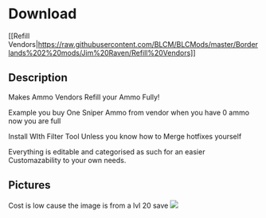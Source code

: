 # Download
[[Refill Vendors|https://raw.githubusercontent.com/BLCM/BLCMods/master/Borderlands%202%20mods/Jim%20Raven/Refill%20Vendors]]

## Description
Makes Ammo Vendors Refill your Ammo Fully!                                                       

Example you buy One Sniper Ammo from vendor when you have 0 ammo now you are full                

Install WIth Filter Tool Unless you know how to Merge hotfixes yourself                          

Everything is editable and categorised as such for an easier Customazability to your own needs.  

## Pictures
Cost is low cause the image is from a lvl 20 save
![](https://image.prntscr.com/image/TcwFzq3-SWKVnLjfwgP6xA.png)
